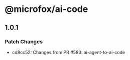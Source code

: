# @microfox/ai-code

## 1.0.1

### Patch Changes

- cd8cc52: Changes from PR #583: ai-agent-to-ai-code
